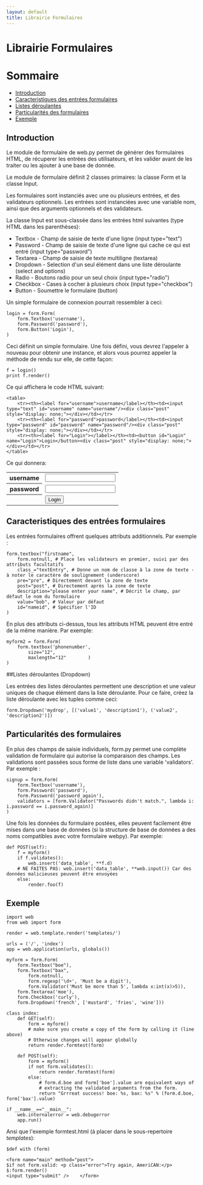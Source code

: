 ```yaml
---
layout: default
title: Librairie Formulaires
---
```


# Librairie Formulaires

# Sommaire

* <a href="#introduction">Introduction</a>
* <a href="#carac">Caracteristiques des entrées formulaires</a>
* <a href="#listes">Listes déroulantes</a>
* <a href="#parti">Particularités des formulaires</a>
* <a href="#exemple">Exemple</a>

<a name="introduction"></a>
## Introduction

Le module de formulaire de web.py permet de générer des formulaires HTML, de récuperer les entrées des utilisateurs, et les valider avant de les traiter ou les ajouter à une base de donnée.

Le module de formulaire définit 2 classes primaires: la classe Form et la classe Input. 

Les formulaires sont instanciés avec une ou plusieurs entrées, et des validateurs optionnels. Les entrées sont instanciées avec une variable nom, ainsi que des arguments optionnels et des validateurs. 

La classe Input est sous-classée dans les entrées html suivantes (type HTML dans les parenthèses):


* Textbox     - Champ de saisie de texte d'une ligne (input type="text")
* Password   - Champ de saisie de texte d'une ligne qui cache ce qui est entré (input type="password")
* Textarea   - Champ de saisie de texte multiligne (textarea)
* Dropdown - Selection d'un seul élément dans une liste déroulante (select and options)
* Radio         - Boutons radio pour un seul choix (input type="radio")
* Checkbox  - Cases à cocher à plusieurs choix (input type="checkbox")
* Button        - Soumettre le formulaire (button)

Un simple formulaire de connexion pourrait ressembler à ceci:

    login = form.Form(
        form.Textbox('username'),
        form.Password('password'),
        form.Button('Login'),
    )

Ceci définit un simple formulaire. Une fois défini, vous devrez l'appeler à nouveau pour obtenir une instance, et alors vous pourrez appeler la méthode de rendu sur elle, de cette façon:

    f = login()
    print f.render()

Ce qui affichera le code HTML suivant:

    <table>
        <tr><th><label for="username">username</label></th><td><input type="text" id="username" name="username"/><div class="post" style="display: none;"></div></td></tr>
        <tr><th><label for="password">password</label></th><td><input type="password" id="password" name="password"/><div class="post" style="display: none;"></div></td></tr>
        <tr><th><label for="Login"></label></th><td><button id="Login" name="Login">Login</button><div class="post" style="display: none;"></div></td></tr>
    </table>

Ce qui donnera:

<table>
    <tr><th><label for="username">username</label></th><td><input type="text" id="username" name="username"/><div class="post" style="display: none;"></div></td></tr>
    <tr><th><label for="password">password</label></th><td><input type="password" id="password" name="password"/><div class="post" style="display: none;"></div></td></tr>
    <tr><th><label for="Login"></label></th><td><button id="Login" name="Login">Login</button><div class="post" style="display: none;"></div></td></tr>
</table>

<a name="carac"></a>
## Caracteristiques des entrées formulaires
Les entrées formulaires offrent quelques attributs additionnels. Par exemple :


    form.textbox("firstname",
        form.notnull, # Place les validateurs en premier, suivi par des attributs facultatifs
        class_="textEntry", # Donne un nom de classe à la zone de texte - à noter le caractère de soulignement (underscore)
        pre="pre", # Directement devant la zone de texte
        post="post", # Directement après la zone de texte
        description="please enter your name", # Décrit le champ, par défaut le nom du formulaire
        value="bob", # Valeur par défaut
        id="nameid", # Spécifier l'ID
    )

En plus des attributs ci-dessus, tous les attributs HTML peuvent être entré de la même manière. Par exemple:
    
    myform2 = form.Form(
        form.textbox('phonenumber',
            size="12",
            maxlength="12"        )
    )

<a name="listes"></a>
##Listes déroulantes  (Dropdown) 

Les entrées des listes déroulantes permettent une description et une valeur uniques de chaque élément dans la liste déroulante. Pour ce faire, créez la liste déroulante avec les tuples comme ceci:
    
    form.Dropdown('mydrop', [('value1', 'description1'), ('value2', 'description2')])

<a name="introduction"></a>
## Particularités des formulaires
En plus des champs de saisie individuels, form.py permet une complète validation de formulaire qui autorise la comparaison des champs. Les validations sont passées sous forme de liste dans une variable 'validators'. Par exemple :

    signup = form.Form(
        form.Textbox('username'),
        form.Password('password'),
        form.Password('password_again'),
        validators = [form.Validator("Passwords didn't match.", lambda i: i.password == i.password_again)]
    )

Une fois les données du formulaire postées, elles peuvent facilement être mises dans une base de données (si la structure de base de données a des noms compatibles avec votre formulaire webpy). Par exemple:

    def POST(self):
        f = myform()
        if f.validates():
            web.insert('data_table', **f.d)
        # NE FAITES PAS: web.insert('data_table', **web.input()) Car des données malicieuses peuvent être envoyées
        else:
            render.foo(f)

<a name="exemple"></a>
## Exemple

    import web
    from web import form

    render = web.template.render('templates/')

    urls = ('/', 'index')
    app = web.application(urls, globals())

    myform = form.Form( 
        form.Textbox("boe"), 
        form.Textbox("bax", 
            form.notnull,
            form.regexp('\d+', 'Must be a digit'),
            form.Validator('Must be more than 5', lambda x:int(x)>5)),
        form.Textarea('moe'),
        form.Checkbox('curly'), 
        form.Dropdown('french', ['mustard', 'fries', 'wine'])) 

    class index: 
        def GET(self): 
            form = myform()
            # make sure you create a copy of the form by calling it (line above)
            # Otherwise changes will appear globally
            return render.formtest(form)

        def POST(self): 
            form = myform() 
            if not form.validates(): 
                return render.formtest(form)
            else:
                # form.d.boe and form['boe'].value are equivalent ways of
                # extracting the validated arguments from the form.
                return "Grrreat success! boe: %s, bax: %s" % (form.d.boe, form['bax'].value)

    if __name__=="__main__":
        web.internalerror = web.debugerror
        app.run()

Ansi que l'exemple formtest.html (à placer dans le sous-repertoire *templates*): 

    $def with (form)

    <form name="main" method="post"> 
    $if not form.valid: <p class="error">Try again, AmeriCAN:</p>
    $:form.render()
    <input type="submit" />    </form>